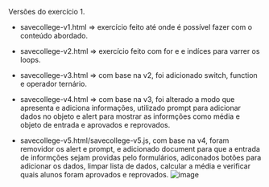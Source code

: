Versões do exercício 1.

- savecollege-v1.html => exercício feito até onde é possível fazer com o conteúdo abordado.

- savecollege-v2.html => exercício feito com for e e indíces para varrer os loops.

- savecollege-v3.html => com base na v2, foi adicionado switch, function e operador ternário.

- savecollege-v4.html => com base na v3, foi alterado a modo que apresenta e adiciona informações, utilizado prompt para adicionar dados no objeto e alert para mostrar as informções como média e objeto de entrada e aprovados e reprovados.

- savecollege-v5.html/savecollege-v5.js, com base na v4, foram removidor os alert e prompt, e adicionado document para que a entrada de informções sejam providas pelo formulários, adiconados botões para adicionar os dados, limpar lista de dados, calcular a média e verificar quais alunos foram aprovados e reprovados.
![image](https://user-images.githubusercontent.com/31933120/217058492-6a051c29-8839-4caf-8712-45c714b369d4.png)

